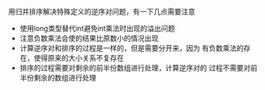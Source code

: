 用归并排序解决特殊定义的逆序对问题，有一下几点需要注意
- 使用long类型替代int避免int乘法时出现的溢出问题
- 注意负数乘法会使的结果比原数小的情况出现
- 计算逆序对和排序的过程是一样的，但是需要分开来，因为
有负数乘法的存在，使得原来的大小关系不复存在
- 排序的过程需要对剩余的前半份数组进行处理，计算逆序对的
过程不需要对前半份剩余的数组进行处理
